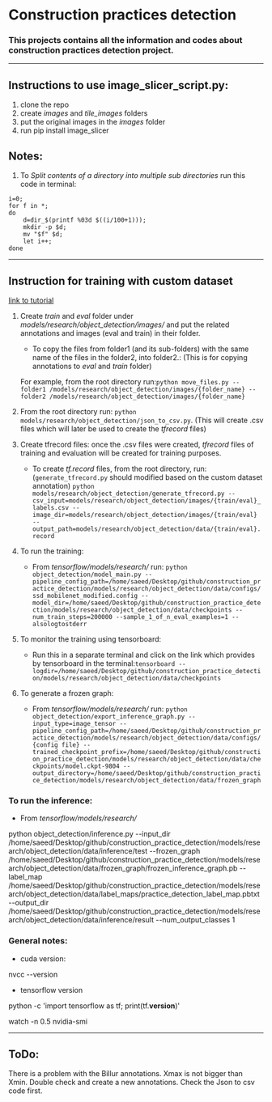 
# Construction practices detection
### This projects contains all the information and codes about construction practices detection project.
---
## Instructions to use image_slicer_script.py:
1. clone the repo
2. create _images_ and _tile_images_ folders
3. put the original images in the _images_ folder
4. run pip install image_slicer
## Notes:
1. To _Split contents of a directory into multiple sub directories_ run this code in terminal:
```
i=0;
for f in *;
do
    d=dir_$(printf %03d $((i/100+1)));
    mkdir -p $d;
    mv "$f" $d;
    let i++;
done

```
---
## Instruction for training with custom dataset
[link to tutorial](https://github.com/EdjeElectronics/TensorFlow-Object-Detection-API-Tutorial-Train-Multiple-Objects-Windows-10)

1. Create _train_ and _eval_ folder under _models/research/object_detection/images/_ and put the related annotations and images (eval and train) in their folder.

    * To copy the files from folder1 (and its sub-folders) with the same name of the files in the folder2, into folder2.: (This is for copying annotations to _eval_ and _train_ folder)

    For example, from the root directory run:`python move_files.py --folder1 /models/research/object_detection/images/{folder_name} --folder2 /models/research/object_detection/images/{folder_name}`


2. From the root directory run: `python models/research/object_detection/json_to_csv.py`. (This will create .csv files which will later be used to create the _tfrecord_ files)


3. Create tfrecord files: once the .csv files were created, _tfrecord_ files of training and evaluation will be created for training purposes.

    * To create _tf.record_ files, from the root directory, run: (`generate_tfrecord.py` should modified based on the custom dataset annotation) `python models/research/object_detection/generate_tfrecord.py --csv_input=models/research/object_detection/images/{train/eval}_labels.csv --image_dir=models/research/object_detection/images/{train/eval} --output_path=models/research/object_detection/data/{train/eval}.record`

4. To run the training:

    * From _tensorflow/models/research/_ run: `python object_detection/model_main.py --pipeline_config_path=/home/saeed/Desktop/github/construction_practice_detection/models/research/object_detection/data/configs/ssd_mobilenet_modified.config --model_dir=/home/saeed/Desktop/github/construction_practice_detection/models/research/object_detection/data/checkpoints --num_train_steps=200000 --sample_1_of_n_eval_examples=1 --alsologtostderr`

5. To monitor the training using tensorboard:

    * Run this in a separate terminal and click on the link which provides by tensorboard in the terminal:`tensorboard --logdir=/home/saeed/Desktop/github/construction_practice_detection/models/research/object_detection/data/checkpoints`


6. To generate a frozen graph:

    * From _tensorflow/models/research/_ run: `python object_detection/export_inference_graph.py --input_type=image_tensor --pipeline_config_path=/home/saeed/Desktop/github/construction_practice_detection/models/research/object_detection/data/configs/{config file} --trained_checkpoint_prefix=/home/saeed/Desktop/github/construction_practice_detection/models/research/object_detection/data/checkpoints/model.ckpt-9804 --output_directory=/home/saeed/Desktop/github/construction_practice_detection/models/research/object_detection/data/frozen_graph`

### To run the inference:

* From _tensorflow/models/research/_

python object_detection/inference.py --input_dir /home/saeed/Desktop/github/construction_practice_detection/models/research/object_detection/data/inference/test --frozen_graph /home/saeed/Desktop/github/construction_practice_detection/models/research/object_detection/data/frozen_graph/frozen_inference_graph.pb --label_map /home/saeed/Desktop/github/construction_practice_detection/models/research/object_detection/data/label_maps/practice_detection_label_map.pbtxt --output_dir /home/saeed/Desktop/github/construction_practice_detection/models/research/object_detection/data/inference/result --num_output_classes 1



### General notes:
* cuda version:

nvcc --version

* tensorflow version

python -c 'import tensorflow as tf; print(tf.__version__)'

watch -n 0.5 nvidia-smi

---

## ToDo:
There is a problem with the Billur annotations. Xmax is not bigger than Xmin. Double check and create a new annotations. Check the Json to csv code first.
